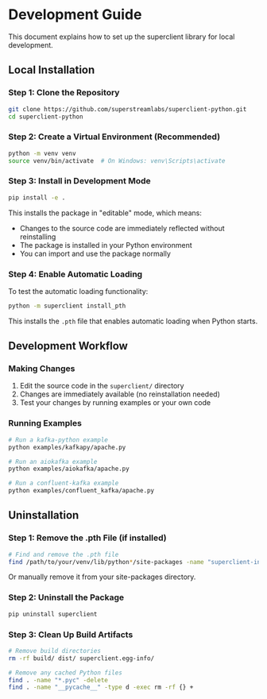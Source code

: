 # Development Guide

This document explains how to set up the superclient library for local development.

## Local Installation

### Step 1: Clone the Repository

```bash
git clone https://github.com/superstreamlabs/superclient-python.git
cd superclient-python
```

### Step 2: Create a Virtual Environment (Recommended)

```bash
python -m venv venv
source venv/bin/activate  # On Windows: venv\Scripts\activate
```

### Step 3: Install in Development Mode

```bash
pip install -e .
```

This installs the package in "editable" mode, which means:
- Changes to the source code are immediately reflected without reinstalling
- The package is installed in your Python environment
- You can import and use the package normally

### Step 4: Enable Automatic Loading

To test the automatic loading functionality:

```bash
python -m superclient install_pth
```

This installs the `.pth` file that enables automatic loading when Python starts.

## Development Workflow

### Making Changes

1. Edit the source code in the `superclient/` directory
2. Changes are immediately available (no reinstallation needed)
3. Test your changes by running examples or your own code

### Running Examples

```bash
# Run a kafka-python example
python examples/kafkapy/apache.py

# Run an aiokafka example  
python examples/aiokafka/apache.py

# Run a confluent-kafka example
python examples/confluent_kafka/apache.py
```

## Uninstallation

### Step 1: Remove the .pth File (if installed)

```bash
# Find and remove the .pth file
find /path/to/your/venv/lib/python*/site-packages -name "superclient-init.pth" -delete
```

Or manually remove it from your site-packages directory.

### Step 2: Uninstall the Package

```bash
pip uninstall superclient
```

### Step 3: Clean Up Build Artifacts

```bash
# Remove build directories
rm -rf build/ dist/ superclient.egg-info/

# Remove any cached Python files
find . -name "*.pyc" -delete
find . -name "__pycache__" -type d -exec rm -rf {} +
```